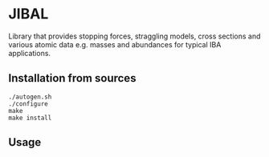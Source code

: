 # JIBAL

Library that provides stopping forces, straggling models, cross sections and various atomic data e.g. masses and abundances for typical IBA applications.

## Installation from sources

~~~~
./autogen.sh
./configure
make
make install
~~~~

## Usage


